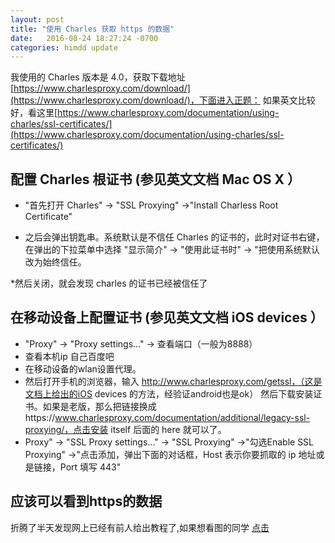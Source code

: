 ```yaml
---
layout: post
title: "使用 Charles 获取 https 的数据"
date:   2016-08-24 18:27:24 -0700
categories: himdd update
---
```


我使用的 Charles 版本是 4.0，获取下载地址[https://www.charlesproxy.com/download/](https://www.charlesproxy.com/download/)，下面进入正题：
如果英文比较好，看这里[https://www.charlesproxy.com/documentation/using-charles/ssl-certificates/](https://www.charlesproxy.com/documentation/using-charles/ssl-certificates/)
## 配置 Charles 根证书 (参见英文文档 Mac OS X ）

* "首先打开 Charles" -> "SSL Proxying" ->"Install Charless Root Certificate"

* 之后会弹出钥匙串。系统默认是不信任 Charles 的证书的，此时对证书右键，在弹出的下拉菜单中选择 "显示简介" -> "使用此证书时" -> "把使用系统默认改为始终信任。
 
*然后关闭，就会发现 charles 的证书已经被信任了

## 在移动设备上配置证书 (参见英文文档 iOS devices ）
* "Proxy" -> "Proxy settings..." -> 查看端口（一般为8888）
* 查看本机ip 自己百度吧
* 在移动设备的wlan设置代理。
* 然后打开手机的浏览器，输入 http://www.charlesproxy.com/getssl，（这是文档上给出的iOS devices 的方法，经验证android也是ok） 然后下载安装证书。如果是老版，那么把链接换成https://www.charlesproxy.com/documentation/additional/legacy-ssl-proxying/，点击安装 itself 后面的 here 就可以了。 
* Proxy" -> "SSL Proxy settings..." -> "SSL Proxying" ->"勾选Enable SSL Proxying" ->"点击添加，弹出下面的对话框，Host 表示你要抓取的 ip 地址或是链接，Port 填写 443"

## 应该可以看到https的数据
 折腾了半天发现网上已经有前人给出教程了,如果想看图的同学 [点击](http://www.jianshu.com/p/235bc6c3ca77)
